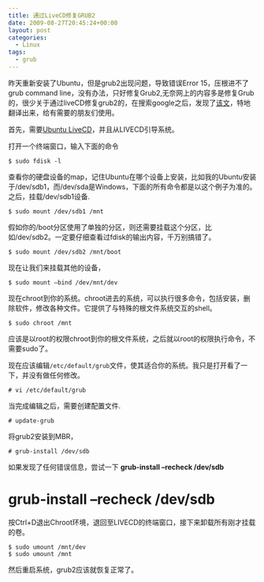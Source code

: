 ```yaml
---
title: 通过LiveCD修复GRUB2
date: 2009-08-27T20:45:24+00:00
layout: post
categories:
  - Linux
tags:
  - grub
---
```


昨天重新安装了Ubuntu，但是grub2出现问题，导致错误Error 15，压根进不了grub command line，没有办法，只好修复Grub2,无奈网上的内容多是修复Grub的，很少关于通过liveCD修复grub2的，在搜索google之后，发现了[该文](https://wiki.ubuntu.com/Grub2)，特地翻译出来，给有需要的朋友们使用。

首先，需要[Ubuntu LiveCD](http://www.ubuntu.com/getubuntu/download)，并且从LIVECD引导系统。

打开一个终端窗口，输入下面的命令
```
$ sudo fdisk -l
```

查看你的硬盘设备的map，记住Ubuntu在哪个设备上安装，比如我的Ubuntu安装于/dev/sdb1，而/dev/sda是Windows，下面的所有命令都是以这个例子为准的。之后，挂载/dev/sdb1设备.
```
$ sudo mount /dev/sdb1 /mnt
```

假如你的/boot分区使用了单独的分区，则还需要挂载这个分区，比如/dev/sdb2。一定要仔细查看过fdisk的输出内容，千万别搞错了。
```
$ sudo mount /dev/sdb2 /mnt/boot
```
<!--more-->
现在让我们来挂载其他的设备，
```
$ sudo mount –bind /dev/mnt/dev
```

现在chroot到你的系统。chroot进去的系统，可以执行很多命令，包括安装，删除软件，修改各种文件。它提供了与特殊的根文件系统交互的shell。
```
$ sudo chroot /mnt
```

应该是以root的权限chroot到你的根文件系统，之后就以root的权限执行命令，不需要sudo了。

现在应该编辑`/etc/default/grub`文件，使其适合你的系统。我只是打开看了一下，并没有做任何修改。
```
# vi /etc/default/grub
```

当完成编辑之后，需要创建配置文件.
```
# update-grub
```

将grub2安装到MBR，
```
# grub-install /dev/sdb
```

如果发现了任何错误信息，尝试一下 **grub-install –recheck /dev/sdb**

# grub-install –recheck /dev/sdb


按Ctrl+D退出Chroot环境，退回至LIVECD的终端窗口，接下来卸载所有刚才挂载的卷。
```
$ sudo umount /mnt/dev
$ sudo umount /mnt
```

然后重启系统，grub2应该就恢复正常了。